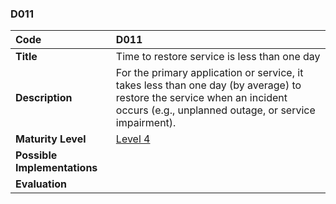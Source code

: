 ### D011

| **Code**           | **D011** |
| :--                | :--      |
| **Title**          | Time to restore service is less than one day |
| **Description**    | For the primary application or service, it takes less than one day (by average) to restore the service when an incident occurs (e.g., unplanned outage, or service impairment). |
| **Maturity Level** | [Level 4](/levels#level-4) |
| **Possible Implementations** | |
| **Evaluation**     | |

